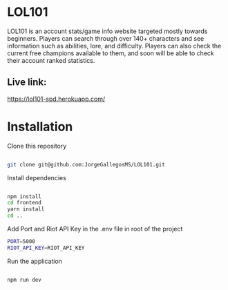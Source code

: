 
#  LOL101

LOL101 is an account stats/game info website targeted mostly towards beginners. Players can search through over 140+ characters and see information such as abilities, lore, and difficulty. Players can also check the current free champions available to them, and soon will be able to check their account ranked statistics. 

  ## Live link:
  https://lol101-spd.herokuapp.com/

#  Installation

  

Clone this repository

```bash

git clone git@github.com:JorgeGallegosMS/LOL101.git

```
  
Install dependencies
 ```bash

npm install
cd frontend
yarn install
cd ..

```
Add Port and Riot API Key in the .env file in root of the project
 ```bash
PORT=5000
RIOT_API_KEY=RIOT_API_KEY
```
Run the application

```bash

npm run dev

```